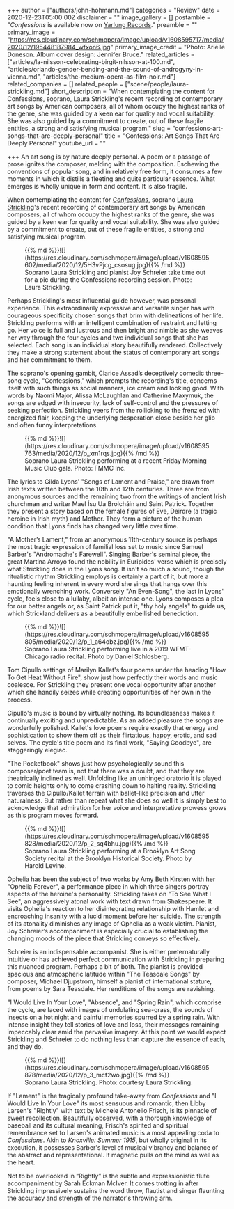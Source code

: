 +++
author = ["authors/john-hohmann.md"]
categories = "Review"
date = 2020-12-23T05:00:00Z
disclaimer = ""
image_gallery = []
postamble = "_Confessions_ is available now on [Yarlung Records](https://www.yarlungrecords.com/product/confessions/)."
preamble = ""
primary_image = "https://res.cloudinary.com/schmopera/image/upload/v1608595717/media/2020/12/195448187984_wfxon6.jpg"
primary_image_credit = "Photo: Arielle Doneson. Album cover design: Jennifer Bruce."
related_articles = ["articles/la-nilsson-celebrating-birgit-nilsson-at-100.md", "articles/orlando-gender-bending-and-the-sound-of-androgyny-in-vienna.md", "articles/the-medium-opera-as-film-noir.md"]
related_companies = []
related_people = ["scene/people/laura-strickling.md"]
short_description = "When contemplating the content for Confessions, soprano, Laura Strickling's recent recording of contemporary art songs by American composers, all of whom occupy the highest ranks of the genre, she was guided by a keen ear for quality and vocal suitability. She was also guided by a commitment to create, out of these fragile entities, a strong and satisfying musical program."
slug = "confessions-art-songs-that-are-deeply-personal"
title = "Confessions: Art Songs That Are Deeply Personal"
youtube_url = ""

+++
An art song is by nature deeply personal. A poem or a passage of prose ignites the composer, melding with the composition. Eschewing the conventions of popular song, and in relatively free form, it consumes a few moments in which it distills a fleeting and quite particular essence. What emerges is wholly unique in form and content. It is also fragile.

When contemplating the content for [_Confessions_](https://www.yarlungrecords.com/product/confessions/), soprano [Laura Strickling](/scene/people/laura-strickling/)'s recent recording of contemporary art songs by American composers, all of whom occupy the highest ranks of the genre, she was guided by a keen ear for quality and vocal suitability. She was also guided by a commitment to create, out of these fragile entities, a strong and satisfying musical program.

<figure data-type="image">{{% md %}}![](https://res.cloudinary.com/schmopera/image/upload/v1608595602/media/2020/12/5H3vPjcg_csosug.jpg){{% /md %}}

<figcaption>Soprano Laura Strickling and pianist Joy Schreier take time out for a pic during the Confessions recording session. Photo: Laura Strickling.</figcaption>  
</figure>

Perhaps Strickling's most influential guide however, was personal experience. This extraordinarily expressive and versatile singer has with courageous specificity chosen songs that brim with delineations of her life. Strickling performs with an intelligent combination of restraint and letting go. Her voice is full and lustrous and then bright and nimble as she weaves her way through the four cycles and two individual songs that she has selected. Each song is an individual story beautifully rendered. Collectively they make a strong statement about the status of contemporary art songs and her commitment to them.

The soprano's opening gambit, Clarice Assad’s deceptively comedic three-song cycle, "Confessions," which prompts the recording's title, concerns itself with such things as social manners, ice cream and looking good. With words by Naomi Major, Alissa McLaughlan and Catherine Maxymuk, the songs are edged with insecurity, lack of self-control and the pressures of seeking perfection. Strickling veers from the rollicking to the frenzied with energized flair, keeping the underlying desperation close beside her glib and often funny interpretations.

<figure data-type="image">{{% md %}}![](https://res.cloudinary.com/schmopera/image/upload/v1608595763/media/2020/12/p_xm1rqs.jpg){{% /md %}}

<figcaption>Soprano Laura Strickling performing at a recent Friday Morning Music Club gala. Photo: FMMC Inc.</figcaption>  
</figure>

The lyrics to Gilda Lyons' "Songs of Lament and Praise," are drawn from Irish texts written between the 10th and 12th centuries. Three are from anonymous sources and the remaining two from the writings of ancient Irish churchman and writer Mael Ísu Ua Brolcháin and Saint Patrick. Together they present a story based on the female figures of Eve, Deirdre (a tragic heroine in Irish myth) and Mother. They form a picture of the human condition that Lyons finds has changed very little over time.

"A Mother’s Lament," from an anonymous 11th-century source is perhaps the most tragic expression of familial loss set to music since Samuel Barber's "Andromache's Farewell". Singing Barber's seminal piece, the great Martina Arroyo found the nobility in Euripides' verse which is precisely what Strickling does in the Lyons song. It isn't so much a sound, though the ritualistic rhythm Strickling employs is certainly a part of it, but more a haunting feeling inherent in every word she sings that hangs over this emotionally wrenching work. Conversely "An Even-Song", the last in Lyons' cycle, feels close to a lullaby, albeit an intense one. Lyons composes a plea for our better angels or, as Saint Patrick put it, "thy holy angels" to guide us, which Strickland delivers as a beautifully embellished benediction.

<figure data-type="image">{{% md %}}![](https://res.cloudinary.com/schmopera/image/upload/v1608595805/media/2020/12/p_1_a64obz.jpg){{% /md %}}

<figcaption>Soprano Laura Strickling performing live in a 2019 WFMT- Chicago radio recital. Photo by Daniel Schlosberg.</figcaption>  
</figure>

Tom Cipullo settings of Marilyn Kallet's four poems under the heading "How To Get Heat Without Fire", show just how perfectly their words and music coalesce. For Strickling they present one vocal opportunity after another which she handily seizes while creating opportunities of her own in the process.

Cipullo's music is bound by virtually nothing. Its boundlessness makes it continually exciting and unpredictable. As an added pleasure the songs are wonderfully polished. Kallet's love poems require exactly that energy and sophistication to show them off as their flirtatious, happy, erotic, and sad selves. The cycle's title poem and its final work, "Saying Goodbye", are staggeringly elegiac.

"The Pocketbook" shows just how psychologically sound this composer/poet team is, not that there was a doubt, and that they are theatrically inclined as well. Unfolding like an unhinged oratorio it is played to comic heights only to come crashing down to halting reality. Strickling traverses the Cipullo/Kallet terrain with ballet-like precision and utter naturalness. But rather than repeat what she does so well it is simply best to acknowledge that admiration for her voice and interpretative prowess grows as this program moves forward.

<figure data-type="image">{{% md %}}![](https://res.cloudinary.com/schmopera/image/upload/v1608595828/media/2020/12/p_2_sq4bhu.jpg){{% /md %}}

<figcaption>Soprano Laura Strickling performing at a Brooklyn Art Song Society recital at the Brooklyn Historical Society.  Photo by Harold Levine.</figcaption>  
</figure>

Ophelia has been the subject of two works by Amy Beth Kirsten with her "Ophelia Forever", a performance piece in which three singers portray aspects of the heroine's personality. Strickling takes on "To See What I See", an aggressively atonal work with text drawn from Shakespeare. It visits Ophelia's reaction to her disintegrating relationship with Hamlet and encroaching insanity with a lucid moment before her suicide. The strength of its atonality diminishes any image of Ophelia as a weak victim. Pianist, Joy Schreier’s accompaniment is especially crucial to establishing the changing moods of the piece that Strickling conveys so effectively.

Schreier is an indispensable accompanist. She is either preternaturally intuitive or has achieved perfect communication with Strickling in preparing this nuanced program. Perhaps a bit of both. The pianist is provided spacious and atmospheric latitude within "The Teasdale Songs" by composer, Michael Djupstrom, himself a pianist of international stature, from poems by Sara Teasdale. Her renditions of the songs are ravishing.

"I Would Live In Your Love", "Absence", and "Spring Rain", which comprise the cycle, are laced with images of undulating sea-grass, the sounds of insects on a hot night and painful memories spurred by a spring rain. With intense insight they tell stories of love and loss, their messages remaining impeccably clear amid the pervasive imagery. At this point we would expect Strickling and Schreier to do nothing less than capture the essence of each, and they do.

<figure data-type="image">{{% md %}}![](https://res.cloudinary.com/schmopera/image/upload/v1608595878/media/2020/12/p_3_mcf2wo.jpg){{% /md %}}

<figcaption>Soprano Laura Strickling. Photo: courtesy Laura Strickling.</figcaption>  
</figure>

If "Lament" is the tragically profound take-away from _Confessions_ and "I Would Live In Your Love" its most sensuous and romantic, then Libby Larsen's "Rightly" with text by Michele Antonello Frisch, is its pinnacle of sweet recollection. Beautifully observed, with a thorough knowledge of baseball and its cultural meaning, Frisch's spirited and spiritual remembrance set to Larsen's animated music is a most appealing coda to _Confessions_. Akin to _Knoxville: Summer 1915_, but wholly original in its execution, it possesses Barber's level of musical vibrancy and balance of the abstract and representational. It magnetic pulls on the mind as well as the heart.

Not to be overlooked in “Rightly” is the subtle and expressionistic flute accompaniment by Sarah Eckman McIver. It comes trotting in after Strickling impressively sustains the word throw, flautist and singer flaunting the accuracy and strength of the narrator's throwing arm.